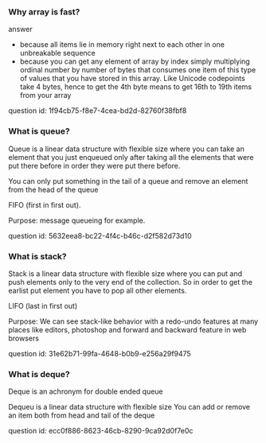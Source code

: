 ### Why array is fast? 

answer

- because all items lie in memory right next to each other in one unbreakable sequence
- because you can get any element of array by index simply multiplying ordinal number by number of bytes that consumes
one item of this type of values that you have stored in this array. Like Unicode codepoints take 4 bytes, hence to get
the 4th byte means to get 16th to 19th items from your array

question id: 1f94cb75-f8e7-4cea-bd2d-82760f38fbf8


### What is queue?

Queue is a linear data structure with flexible size where you can take an element that you just enqueued only after taking all the elements that were put there before in order
they were put there before. 

You can only put something in the tail of a queue and remove an element from the head of the queue 

FIFO (first in first out).

Purpose: message queueing for example.

question id: 5632eea8-bc22-4f4c-b46c-d2f582d73d10


### What is stack? 

Stack is a linear data structure with flexible size where you can put and push elements only to the very end of the collection. 
So in order to get the earlist put element you have to pop all other elements.

LIFO (last in first out)

Purpose: We can see stack-like behavior with a redo-undo features at many places like editors, photoshop and forward and backward feature in web browsers

question id: 31e62b71-99fa-4648-b0b9-e256a29f9475



### What is deque?

Deque is an achronym for double ended queue

Dequeu is a linear data structure with flexible size
You can add or remove an item both from head and tail of the deque

question id: ecc0f886-8623-46cb-8290-9ca92d0f7e0c